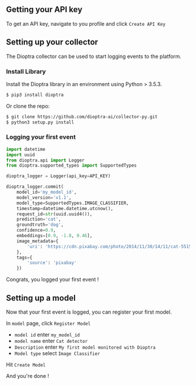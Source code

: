 ## Getting your API key

To get an API key, navigate to you profile and click `Create API Key`

## Setting up your collector

The Dioptra collector can be used to start logging events to the platform.

### Install Library

Install the Dioptra library in an environment using Python > 3.5.3.
```sh
$ pip3 install dioptra
```

Or clone the repo:
```sh
$ git clone https://github.com/dioptra-ai/collector-py.git
$ python3 setup.py install
```

### Logging your first event

```python
import datetime
import uuid
from dioptra.api import Logger
from dioptra.supported_types import SupportedTypes

dioptra_logger = Logger(api_key=API_KEY)

dioptra_logger.commit(
    model_id='my_model_id',
    model_version='v1.1',
    model_type=SupportedTypes.IMAGE_CLASSIFIER,
    timestamp=datetime.datetime.utcnow(),
    request_id=str(uuid.uuid4()),
    prediction='cat',
    groundtruth='dog',
    confidence=0.9,
    embeddings=[0.9, -1.8, 0.46],
    image_metadata={
        'uri': 'https://cdn.pixabay.com/photo/2014/11/30/14/11/cat-551554_1280.jpg'
    },
    tags={
        'source': 'pixabay'
    })
```

Congrats, you logged your first event !


## Setting up a model

Now that your first event is logged, you can register your first model.

In `model` page, click `Register Model`

- `model id` enter `my_model_id`
- `model name` enter `Cat detector`
- `Description` enter `My first model monitored with Dioptra`
- `Model type` select `Image Classifier`

Hit `Create Model`

And you're done !
